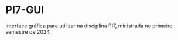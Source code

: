 # PI7-GUI
Interface gráfica para utilizar na disciplina PI7, ministrada no primeiro semestre de 2024.
